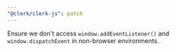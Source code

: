 ```yaml
---
"@clerk/clerk-js": patch
---
```


Ensure we don't access `window.addEventListener()` and `window.dispatchEvent` in non-browser environments.
